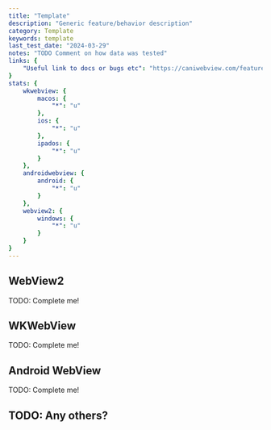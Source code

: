 ```yaml
---
title: "Template"
description: "Generic feature/behavior description"
category: Template
keywords: template
last_test_date: "2024-03-29"
notes: "TODO Comment on how data was tested"
links: {
    "Useful link to docs or bugs etc": "https://caniwebview.com/features/localhost/",
}
stats: {
    wkwebview: {
		macos: {
			"*": "u"
		},
		ios: {
			"*": "u"
		},
        ipados: {
            "*": "u"
        }
	},
    androidwebview: {
        android: {
            "*": "u"
        }
    },
    webview2: {
        windows: {
            "*": "u"
        }
    }
}
---
```


## WebView2

TODO: Complete me!

## WKWebView

TODO: Complete me!

## Android WebView

TODO: Complete me!

## TODO: Any others?
